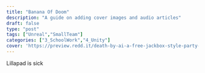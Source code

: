 ```yaml
---
title: "Banana Of Doom"
description: "A guide on adding cover images and audio articles"
draft: false
type: "post"
tags: ["Unreal","SmallTeam"]
categories: ["3_SchoolWork","4_Unity"]
cover: 'https://preview.redd.it/death-by-ai-a-free-jackbox-style-party-game-ai-judges-your-v0-hrpypgwlvq4c1.gif?format=png8&s=704b7322d9b93ade7b840e9e60260aea7625ef13'
---
```


Lillapad is sick